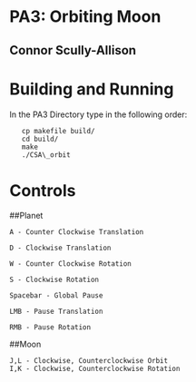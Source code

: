 # PA3: Orbiting Moon 

## Connor Scully-Allison

# Building and Running

In the PA3 Directory type in the following order:

```   
   cp makefile build/
   cd build/
   make
   ./CSA\_orbit
```

# Controls

##Planet

```
A - Counter Clockwise Translation

D - Clockwise Translation

W - Counter Clockwise Rotation

S - Clockwise Rotation

Spacebar - Global Pause

LMB - Pause Translation

RMB - Pause Rotation
```

##Moon

```
J,L - Clockwise, Counterclockwise Orbit
I,K - Clockwise, Counterclockwise Rotation
```